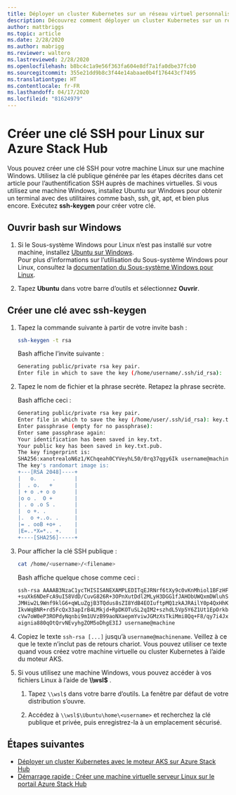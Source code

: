 ```yaml
---
title: Déployer un cluster Kubernetes sur un réseau virtuel personnalisé sur Azure Stack Hub
description: Découvrez comment déployer un cluster Kubernetes sur un réseau virtuel personnalisé sur Azure Stack Hub.
author: mattbriggs
ms.topic: article
ms.date: 2/28/2020
ms.author: mabrigg
ms.reviewer: waltero
ms.lastreviewed: 2/28/2020
ms.openlocfilehash: b8bc4c1a9e56f363fa604e8df7a1fa0dbe37fcb0
ms.sourcegitcommit: 355e21dd9b8c3f44e14abaae0b4f176443cf7495
ms.translationtype: HT
ms.contentlocale: fr-FR
ms.lasthandoff: 04/17/2020
ms.locfileid: "81624979"
---
```

# <a name="create-an-ssh-key-for-linux-on-azure-stack-hub"></a>Créer une clé SSH pour Linux sur Azure Stack Hub

Vous pouvez créer une clé SSH pour votre machine Linux sur une machine Windows. Utilisez la clé publique générée par les étapes décrites dans cet article pour l’authentification SSH auprès de machines virtuelles. Si vous utilisez une machine Windows, installez Ubuntu sur Windows pour obtenir un terminal avec des utilitaires comme bash, ssh, git, apt, et bien plus encore. Exécutez **ssh-keygen** pour créer votre clé.

## <a name="open-bash-on-windows"></a>Ouvrir bash sur Windows

1. Si le Sous-système Windows pour Linux n’est pas installé sur votre machine, installez [Ubuntu sur Windows](https://www.microsoft.com/en-us/p/ubuntu/9nblggh4msv6?activetab=pivot:overviewtab).  
    Pour plus d’informations sur l’utilisation du Sous-système Windows pour Linux, consultez la [documentation du Sous-système Windows pour Linux](https://docs.microsoft.com/windows/wsl/about).

2. Tapez **Ubuntu** dans votre barre d’outils et sélectionnez **Ouvrir**.

## <a name="create-a-key-with-ssh-keygen"></a>Créer une clé avec ssh-keygen

1. Tapez la commande suivante à partir de votre invite bash :

    ```bash  
    ssh-keygen -t rsa
    ```

    Bash affiche l’invite suivante :

    ```bash
    Generating public/private rsa key pair.
    Enter file in which to save the key (/home/username/.ssh/id_rsa):
    ```

2. Tapez le nom de fichier et la phrase secrète. Retapez la phrase secrète.

    Bash affiche ceci :

    ```bash
    Generating public/private rsa key pair.
    Enter file in which to save the key (/home/user/.ssh/id_rsa): key.txt
    Enter passphrase (empty for no passphrase):
    Enter same passphrase again:
    Your identification has been saved in key.txt.
    Your public key has been saved in key.txt.pub.
    The key fingerprint is:
    SHA256:xanotrealoN6z1/KChqeah0CYVeyhL50/0rq37qgy6Ik username@machine
    The key's randomart image is:
    +---[RSA 2048]----+
    |   o.     .      |
    |  . o.   +       |
    | + o .+ o o      |
    |o o .  O +       |
    | . o .o S .      |
    |  o +. .         |
    |.  o +..o. .     |
    |= . ooB +o+ .    |
    |E=..*X=*.. +.    |
    +----[SHA256]-----+
    ```

3. Pour afficher la clé SSH publique :

    ```bash
    cat /home/<username>/<filename>
    ```

    Bash affiche quelque chose comme ceci :

    ```bash
    ssh-rsa AAAAB3NzaC1ycTHISISANEXAMPLEDITqEJRNrf6tXy9c0vKnMhiol1BFzHFV3
    +suXk6NDeFcA9uI58VdD/CuvG826R+3OPnXutDdl2MLyH3DGG1fJAHObUWQxmDWluhSGb
    JMHiw2L9Wnf9klG6+qWLuZgjB3TQdus8sZI8YdB4EOIuftpMQ1zkAJRAilY0p4QxHhKbU
    IkvWqBNR+rd5FcQx33apIrB4LMkjd+RpDKOTuSL2qIM2+szhdL5Vp5Y6Z1Ut1EpOrkbg1
    cVw7oW0eP3ROPdyNqnbi9m1UVzB99aoNXaepmYviwJGMzXsTkiMmi8Qq+F8/qy7i4Jxl0
    aignia880qOtQrvNEvyhgZOM5oDhgE3IJ username@machine
    ```

4. Copiez le texte `ssh-rsa [...]` jusqu’à `username@machinename`. Veillez à ce que le texte n’inclut pas de retours chariot. Vous pouvez utiliser ce texte quand vous créez votre machine virtuelle ou cluster Kubernetes à l’aide du moteur AKS.

5. Si vous utilisez une machine Windows, vous pouvez accéder à vos fichiers Linux à l’aide de **\\\\wsl$** .

    1. Tapez `\\wsl$` dans votre barre d’outils. La fenêtre par défaut de votre distribution s’ouvre.

    2. Accédez à `\\wsl$\Ubuntu\home\<username>` et recherchez la clé publique et privée, puis enregistrez-la à un emplacement sécurisé.

## <a name="next-steps"></a>Étapes suivantes

- [Déployer un cluster Kubernetes avec le moteur AKS sur Azure Stack Hub](azure-stack-kubernetes-aks-engine-deploy-cluster.md)
- [Démarrage rapide : Créer une machine virtuelle serveur Linux sur le portail Azure Stack Hub](azure-stack-quick-linux-portal.md)

